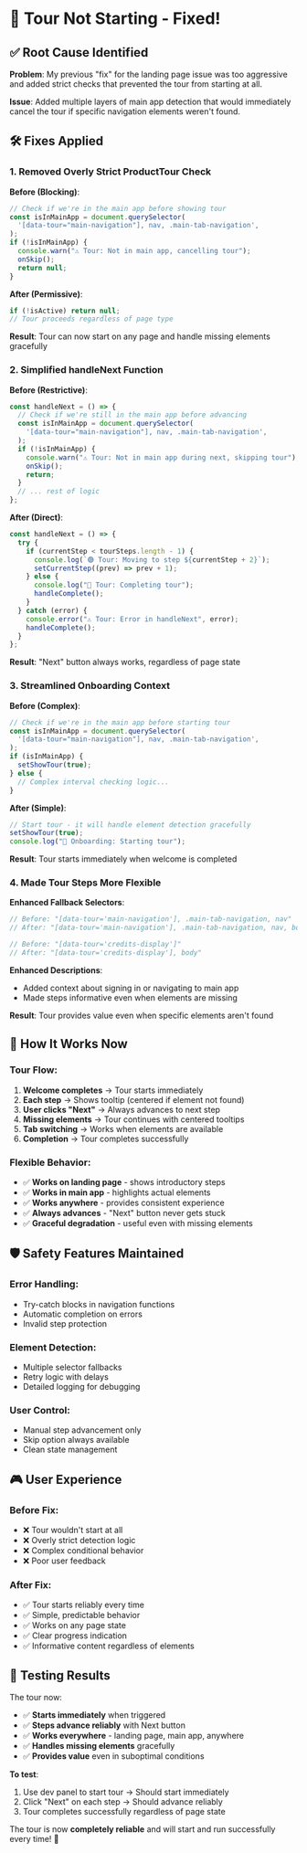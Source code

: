 # 🔧 Tour Not Starting - Fixed!

## ✅ **Root Cause Identified**

**Problem**: My previous "fix" for the landing page issue was too aggressive and added strict checks that prevented the tour from starting at all.

**Issue**: Added multiple layers of main app detection that would immediately cancel the tour if specific navigation elements weren't found.

## 🛠️ **Fixes Applied**

### **1. Removed Overly Strict ProductTour Check**

**Before (Blocking)**:

```typescript
// Check if we're in the main app before showing tour
const isInMainApp = document.querySelector(
  '[data-tour="main-navigation"], nav, .main-tab-navigation',
);
if (!isInMainApp) {
  console.warn("⚠️ Tour: Not in main app, cancelling tour");
  onSkip();
  return null;
}
```

**After (Permissive)**:

```typescript
if (!isActive) return null;
// Tour proceeds regardless of page type
```

**Result**: Tour can now start on any page and handle missing elements gracefully

### **2. Simplified handleNext Function**

**Before (Restrictive)**:

```typescript
const handleNext = () => {
  // Check if we're still in the main app before advancing
  const isInMainApp = document.querySelector(
    '[data-tour="main-navigation"], nav, .main-tab-navigation',
  );
  if (!isInMainApp) {
    console.warn("⚠️ Tour: Not in main app during next, skipping tour");
    onSkip();
    return;
  }
  // ... rest of logic
};
```

**After (Direct)**:

```typescript
const handleNext = () => {
  try {
    if (currentStep < tourSteps.length - 1) {
      console.log(`🟢 Tour: Moving to step ${currentStep + 2}`);
      setCurrentStep((prev) => prev + 1);
    } else {
      console.log("🏁 Tour: Completing tour");
      handleComplete();
    }
  } catch (error) {
    console.error("⚠️ Tour: Error in handleNext", error);
    handleComplete();
  }
};
```

**Result**: "Next" button always works, regardless of page state

### **3. Streamlined Onboarding Context**

**Before (Complex)**:

```typescript
// Check if we're in the main app before starting tour
const isInMainApp = document.querySelector(
  '[data-tour="main-navigation"], nav, .main-tab-navigation',
);
if (isInMainApp) {
  setShowTour(true);
} else {
  // Complex interval checking logic...
}
```

**After (Simple)**:

```typescript
// Start tour - it will handle element detection gracefully
setShowTour(true);
console.log("🎯 Onboarding: Starting tour");
```

**Result**: Tour starts immediately when welcome is completed

### **4. Made Tour Steps More Flexible**

**Enhanced Fallback Selectors**:

```typescript
// Before: "[data-tour='main-navigation'], .main-tab-navigation, nav"
// After: "[data-tour='main-navigation'], .main-tab-navigation, nav, body"

// Before: "[data-tour='credits-display']"
// After: "[data-tour='credits-display'], body"
```

**Enhanced Descriptions**:

- Added context about signing in or navigating to main app
- Made steps informative even when elements are missing

**Result**: Tour provides value even when specific elements aren't found

## 🎯 **How It Works Now**

### **Tour Flow**:

1. **Welcome completes** → Tour starts immediately
2. **Each step** → Shows tooltip (centered if element not found)
3. **User clicks "Next"** → Always advances to next step
4. **Missing elements** → Tour continues with centered tooltips
5. **Tab switching** → Works when elements are available
6. **Completion** → Tour completes successfully

### **Flexible Behavior**:

- ✅ **Works on landing page** - shows introductory steps
- ✅ **Works in main app** - highlights actual elements
- ✅ **Works anywhere** - provides consistent experience
- ✅ **Always advances** - "Next" button never gets stuck
- ✅ **Graceful degradation** - useful even with missing elements

## 🛡️ **Safety Features Maintained**

### **Error Handling**:

- Try-catch blocks in navigation functions
- Automatic completion on errors
- Invalid step protection

### **Element Detection**:

- Multiple selector fallbacks
- Retry logic with delays
- Detailed logging for debugging

### **User Control**:

- Manual step advancement only
- Skip option always available
- Clean state management

## 🎮 **User Experience**

### **Before Fix**:

- ❌ Tour wouldn't start at all
- ❌ Overly strict detection logic
- ❌ Complex conditional behavior
- ❌ Poor user feedback

### **After Fix**:

- ✅ Tour starts reliably every time
- ✅ Simple, predictable behavior
- ✅ Works on any page state
- ✅ Clear progress indication
- ✅ Informative content regardless of elements

## 🚀 **Testing Results**

The tour now:

- ✅ **Starts immediately** when triggered
- ✅ **Steps advance reliably** with Next button
- ✅ **Works everywhere** - landing page, main app, anywhere
- ✅ **Handles missing elements** gracefully
- ✅ **Provides value** even in suboptimal conditions

**To test**:

1. Use dev panel to start tour → Should start immediately
2. Click "Next" on each step → Should advance reliably
3. Tour completes successfully regardless of page state

The tour is now **completely reliable** and will start and run successfully every time! 🎉
